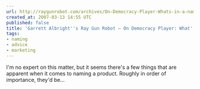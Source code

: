 ```yaml
---
url: http://raygunrobot.com/archives/On-Democracy-Player-Whats-in-a-name
created_at: 2007-03-13 14:55 UTC
published: false
title: 'Garrett Albright''s Ray Gun Robot — On Democracy Player: What''s in a name?'
tags:
- naming
- advice
- marketing
---
```


I'm no expert on this matter, but it seems there's a few things that are apparent when it comes to naming a product. Roughly in order of importance, they'd be…
